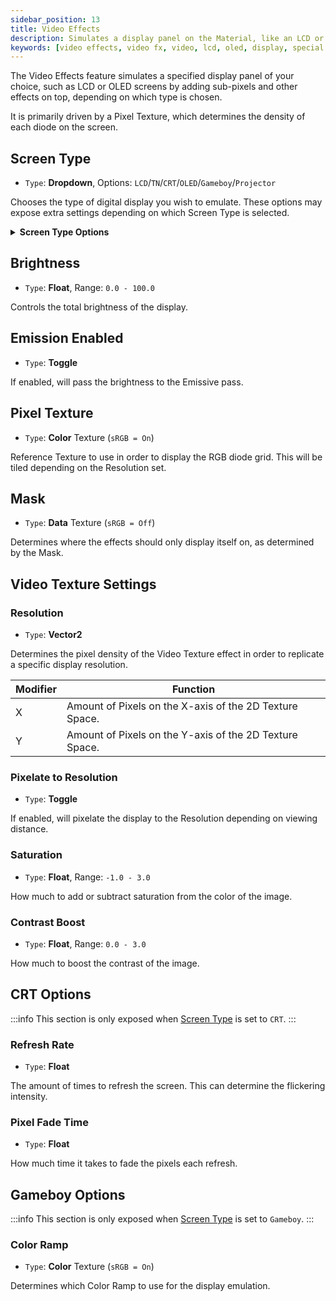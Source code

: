 ```yaml
---
sidebar_position: 13
title: Video Effects
description: Simulates a display panel on the Material, like an LCD or an OLED panel.
keywords: [video effects, video fx, video, lcd, oled, display, special fx, effect, poiyomi, shader]
---
```


The Video Effects feature simulates a specified display panel of your choice, such as LCD or OLED screens by adding sub-pixels and other effects on top, depending on which type is chosen.

It is primarily driven by a Pixel Texture, which determines the density of each diode on the screen.

## Screen Type

- `Type`: <PropertyIcon name="dropdown" />**Dropdown**, Options: `LCD`/`TN`/`CRT`/`OLED`/`Gameboy`/`Projector`

Chooses the type of digital display you wish to emulate. These options may expose extra settings depending on which Screen Type is selected.

<details>
<summary><b>Screen Type Options</b></summary>

### LCD

Simulates a Liquid-Crystal Display (LCD), a flat optical device that uses the light-modulating properties of liquid crystals and polarizers to display information. The light is emitted by using a backlight or reflector in order to produce images in color or monochrome.

For reference, LCDs are commonly used on devices such as Smartphones, Flat-Screen TVs, Gaming Monitors, Calculators, and Digital Watches.

### TN

Simulates a Twisted Nemanic (TN) display, characterized as being fast and cheaper among the other main types of display panels. The downside of a TN display is that is has bad viewing angles, meaning portions of the picture can fade away when looking at it from an angle. It can also produce weaker color accuracy.

### CRT

Simulates a Cathode-Ray Tube (CRT) display, which is a vacuum tube containing one or more electrons that emit beams to display images on a phosphorescent screen. CRT Television screens are well known to have a "flickering" effect when viewed from the naked eye, as they construct the image using the interlacing method.

### OLED

Simulates an Organic Light-Emitting Diode (OLED) display, which are emissive electroluminescent layers of organic compound film that emits light in response to an electric current. They are situated between electrodes, typically with at least one being transparent. OLED displays are known to produce rich blacks and bright colors, and are typically very lightweight.

### Gameboy

Simulates the display similar to a Nintendo Game Boy, a handheld game console developed by Nintendo.

This will simulate a Super-Twisted Nemanic (STN) LCD display, which uses liquid crystals combined with the Twisted Nemanic (TN) field effect to produce images.

### Projector

Simulates the display of how a Project casts light to create images on a flat surface.

</details>

## Brightness

- `Type`: <PropertyIcon name="floatrange" />**Float**, Range: `0.0 - 100.0`

Controls the total brightness of the display.

## Emission Enabled

- `Type`: <PropertyIcon name="toggle" />**Toggle**

If enabled, will pass the brightness to the Emissive pass.

## Pixel Texture

- `Type`: <PropertyIcon name="texture" />**Color** Texture (`sRGB = On`)

Reference Texture to use in order to display the RGB diode grid. This will be tiled depending on the Resolution set.

## Mask

- `Type`: <PropertyIcon name="texture" />**Data** Texture (`sRGB = Off`)

Determines where the effects should only display itself on, as determined by the Mask.

## Video Texture Settings

### Resolution

- `Type`: <PropertyIcon name="float2" />**Vector2**

Determines the pixel density of the Video Texture effect in order to replicate a specific display resolution.

| Modifier | Function |
| --- | --- |
| X | Amount of Pixels on the X-axis of the 2D Texture Space. |
| Y | Amount of Pixels on the Y-axis of the 2D Texture Space. |

### Pixelate to Resolution

- `Type`: <PropertyIcon name="toggle" />**Toggle**

If enabled, will pixelate the display to the Resolution depending on viewing distance.

### Saturation

- `Type`: <PropertyIcon name="floatrange" />**Float**, Range: `-1.0 - 3.0`

How much to add or subtract saturation from the color of the image.

### Contrast Boost

- `Type`: <PropertyIcon name="floatrange" />**Float**, Range: `0.0 - 3.0`

How much to boost the contrast of the image.

## CRT Options

:::info
This section is only exposed when [Screen Type](#screen-type) is set to `CRT`.
:::

### Refresh Rate

- `Type`: <PropertyIcon name="float" />**Float**

The amount of times to refresh the screen. This can determine the flickering intensity.

### Pixel Fade Time

- `Type`: <PropertyIcon name="float" />**Float**

How much time it takes to fade the pixels each refresh.

## Gameboy Options

:::info
This section is only exposed when [Screen Type](#screen-type) is set to `Gameboy`.
:::

### Color Ramp

- `Type`: <PropertyIcon name="texture" />**Color** Texture (`sRGB = On`)

Determines which Color Ramp to use for the display emulation.